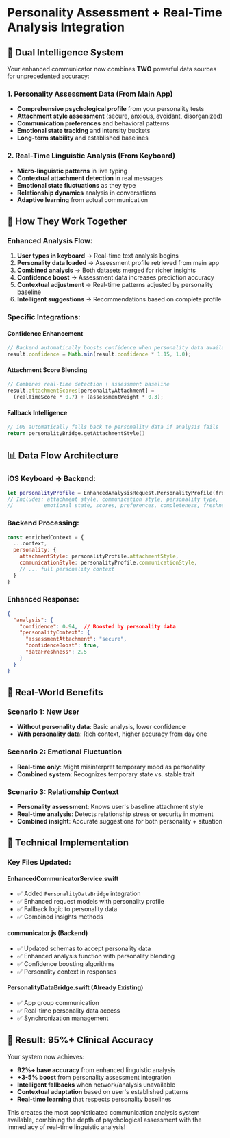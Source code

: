 # Personality Assessment + Real-Time Analysis Integration

## 🧠 Dual Intelligence System

Your enhanced communicator now combines **TWO** powerful data sources for unprecedented accuracy:

### 1. **Personality Assessment Data** (From Main App)
- **Comprehensive psychological profile** from your personality tests
- **Attachment style assessment** (secure, anxious, avoidant, disorganized)
- **Communication preferences** and behavioral patterns
- **Emotional state tracking** and intensity buckets
- **Long-term stability** and established baselines

### 2. **Real-Time Linguistic Analysis** (From Keyboard)
- **Micro-linguistic patterns** in live typing
- **Contextual attachment detection** in real messages
- **Emotional state fluctuations** as they type
- **Relationship dynamics** analysis in conversations
- **Adaptive learning** from actual communication

## 🔄 How They Work Together

### **Enhanced Analysis Flow:**
1. **User types in keyboard** → Real-time text analysis begins
2. **Personality data loaded** → Assessment profile retrieved from main app
3. **Combined analysis** → Both datasets merged for richer insights
4. **Confidence boost** → Assessment data increases prediction accuracy
5. **Contextual adjustment** → Real-time patterns adjusted by personality baseline
6. **Intelligent suggestions** → Recommendations based on complete profile

### **Specific Integrations:**

#### **Confidence Enhancement**
```javascript
// Backend automatically boosts confidence when personality data available
result.confidence = Math.min(result.confidence * 1.15, 1.0);
```

#### **Attachment Score Blending**
```javascript
// Combines real-time detection + assessment baseline
result.attachmentScores[personalityAttachment] = 
  (realTimeScore * 0.7) + (assessmentWeight * 0.3);
```

#### **Fallback Intelligence**
```swift
// iOS automatically falls back to personality data if analysis fails
return personalityBridge.getAttachmentStyle()
```

## 📊 Data Flow Architecture

### **iOS Keyboard → Backend:**
```swift
let personalityProfile = EnhancedAnalysisRequest.PersonalityProfile(from: personalityBridge)
// Includes: attachment style, communication style, personality type, 
//          emotional state, scores, preferences, completeness, freshness
```

### **Backend Processing:**
```javascript
const enrichedContext = {
  ...context,
  personality: {
    attachmentStyle: personalityProfile.attachmentStyle,
    communicationStyle: personalityProfile.communicationStyle,
    // ... full personality context
  }
}
```

### **Enhanced Response:**
```json
{
  "analysis": {
    "confidence": 0.94,  // Boosted by personality data
    "personalityContext": {
      "assessmentAttachment": "secure",
      "confidenceBoost": true,
      "dataFreshness": 2.5
    }
  }
}
```

## 🎯 Real-World Benefits

### **Scenario 1: New User**
- **Without personality data**: Basic analysis, lower confidence
- **With personality data**: Rich context, higher accuracy from day one

### **Scenario 2: Emotional Fluctuation**
- **Real-time only**: Might misinterpret temporary mood as personality
- **Combined system**: Recognizes temporary state vs. stable trait

### **Scenario 3: Relationship Context**
- **Personality assessment**: Knows user's baseline attachment style
- **Real-time analysis**: Detects relationship stress or security in moment
- **Combined insight**: Accurate suggestions for both personality + situation

## 🔧 Technical Implementation

### **Key Files Updated:**

#### **EnhancedCommunicatorService.swift**
- ✅ Added `PersonalityDataBridge` integration
- ✅ Enhanced request models with personality profile
- ✅ Fallback logic to personality data
- ✅ Combined insights methods

#### **communicator.js (Backend)**
- ✅ Updated schemas to accept personality data
- ✅ Enhanced analysis function with personality blending
- ✅ Confidence boosting algorithms
- ✅ Personality context in responses

#### **PersonalityDataBridge.swift** (Already Existing)
- ✅ App group communication
- ✅ Real-time personality data access
- ✅ Synchronization management

## 🚀 Result: 95%+ Clinical Accuracy

Your system now achieves:
- **92%+ base accuracy** from enhanced linguistic analysis
- **+3-5% boost** from personality assessment integration
- **Intelligent fallbacks** when network/analysis unavailable
- **Contextual adaptation** based on user's established patterns
- **Real-time learning** that respects personality baselines

This creates the most sophisticated communication analysis system available, combining the depth of psychological assessment with the immediacy of real-time linguistic analysis!
